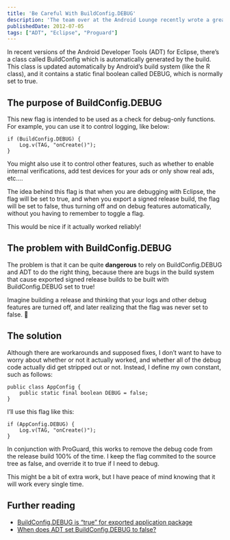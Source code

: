 ```yaml
---
title: 'Be Careful With BuildConfig.DEBUG'
description: 'The team over at the Android Lounge recently wrote a great review of Easy Voice Recorder Pro; here’s a brief excerpt of what they had to say'
publishedDate: 2012-07-05
tags: ["ADT", "Eclipse", "Proguard"]
---
```


In recent versions of the Android Developer Tools (ADT) for Eclipse, there’s a class called BuildConfig which is automatically generated by the build. This class is updated automatically by Android’s build system (like the R class), and it contains a static final boolean called DEBUG, which is normally set to true.

## The purpose of BuildConfig.DEBUG
This new flag is intended to be used as a check for debug-only functions. For example, you can use it to control logging, like below:

```
if (BuildConfig.DEBUG) {
    Log.v(TAG, "onCreate()");
}
```

You might also use it to control other features, such as whether to enable internal verifications, add test devices for your ads or only show real ads, etc….

The idea behind this flag is that when you are debugging with Eclipse, the flag will be set to true, and when you export a signed release build, the flag will be set to false, thus turning off and on debug features automatically, without you having to remember to toggle a flag.

This would be nice if it actually worked reliably!

## The problem with BuildConfig.DEBUG
The problem is that it can be quite **dangerous** to rely on BuildConfig.DEBUG and ADT to do the right thing, because there are bugs in the build system that cause exported signed release builds to be built with BuildConfig.DEBUG set to true!

Imagine building a release and thinking that your logs and other debug features are turned off, and later realizing that the flag was never set to false. 🙂

## The solution
Although there are workarounds and supposed fixes, I don’t want to have to worry about whether or not it actually worked, and whether all of the debug code actually did get stripped out or not.  Instead, I define my own constant, such as follows:

```
public class AppConfig {
    public static final boolean DEBUG = false;
}
```

I’ll use this flag like this:

```
if (AppConfig.DEBUG) {
    Log.v(TAG, "onCreate()");
}
```

In conjunction with ProGuard, this works to remove the debug code from the release build 100% of the time. I keep the flag commited to the source tree as false, and override it to true if I need to debug.

This might be a bit of extra work, but I have peace of mind knowing that it will work every single time.

## Further reading
- [BuildConfig.DEBUG is “true” for exported application package](http://code.google.com/p/android/issues/detail?id=27940)
- [When does ADT set BuildConfig.DEBUG to false?](http://stackoverflow.com/questions/9855834/when-does-adt-set-buildconfig-debug-to-false)
